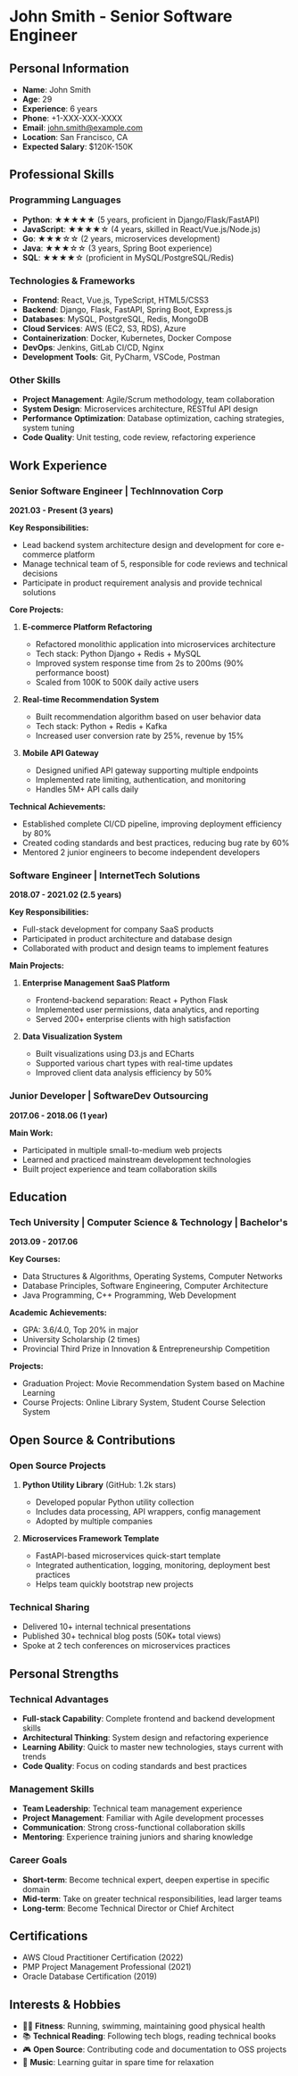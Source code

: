 <!--
Note: All data in this file is sample data for demonstration purposes only.
It does not represent any real company, person, or position.
-->

# John Smith - Senior Software Engineer

## Personal Information
- **Name**: John Smith
- **Age**: 29
- **Experience**: 6 years
- **Phone**: +1-XXX-XXX-XXXX
- **Email**: john.smith@example.com
- **Location**: San Francisco, CA
- **Expected Salary**: $120K-150K

## Professional Skills

### Programming Languages
- **Python**: ★★★★★ (5 years, proficient in Django/Flask/FastAPI)
- **JavaScript**: ★★★★☆ (4 years, skilled in React/Vue.js/Node.js)
- **Go**: ★★★☆☆ (2 years, microservices development)
- **Java**: ★★★☆☆ (3 years, Spring Boot experience)
- **SQL**: ★★★★☆ (proficient in MySQL/PostgreSQL/Redis)

### Technologies & Frameworks
- **Frontend**: React, Vue.js, TypeScript, HTML5/CSS3
- **Backend**: Django, Flask, FastAPI, Spring Boot, Express.js
- **Databases**: MySQL, PostgreSQL, Redis, MongoDB
- **Cloud Services**: AWS (EC2, S3, RDS), Azure
- **Containerization**: Docker, Kubernetes, Docker Compose
- **DevOps**: Jenkins, GitLab CI/CD, Nginx
- **Development Tools**: Git, PyCharm, VSCode, Postman

### Other Skills
- **Project Management**: Agile/Scrum methodology, team collaboration
- **System Design**: Microservices architecture, RESTful API design
- **Performance Optimization**: Database optimization, caching strategies, system tuning
- **Code Quality**: Unit testing, code review, refactoring experience

## Work Experience

### Senior Software Engineer | TechInnovation Corp
**2021.03 - Present (3 years)**

**Key Responsibilities:**
- Lead backend system architecture design and development for core e-commerce platform
- Manage technical team of 5, responsible for code reviews and technical decisions
- Participate in product requirement analysis and provide technical solutions

**Core Projects:**
1. **E-commerce Platform Refactoring**
   - Refactored monolithic application into microservices architecture
   - Tech stack: Python Django + Redis + MySQL
   - Improved system response time from 2s to 200ms (90% performance boost)
   - Scaled from 100K to 500K daily active users

2. **Real-time Recommendation System**
   - Built recommendation algorithm based on user behavior data
   - Tech stack: Python + Redis + Kafka
   - Increased user conversion rate by 25%, revenue by 15%

3. **Mobile API Gateway**
   - Designed unified API gateway supporting multiple endpoints
   - Implemented rate limiting, authentication, and monitoring
   - Handles 5M+ API calls daily

**Technical Achievements:**
- Established complete CI/CD pipeline, improving deployment efficiency by 80%
- Created coding standards and best practices, reducing bug rate by 60%
- Mentored 2 junior engineers to become independent developers

### Software Engineer | InternetTech Solutions
**2018.07 - 2021.02 (2.5 years)**

**Key Responsibilities:**
- Full-stack development for company SaaS products
- Participated in product architecture and database design
- Collaborated with product and design teams to implement features

**Main Projects:**
1. **Enterprise Management SaaS Platform**
   - Frontend-backend separation: React + Python Flask
   - Implemented user permissions, data analytics, and reporting
   - Served 200+ enterprise clients with high satisfaction

2. **Data Visualization System**
   - Built visualizations using D3.js and ECharts
   - Supported various chart types with real-time updates
   - Improved client data analysis efficiency by 50%

### Junior Developer | SoftwareDev Outsourcing
**2017.06 - 2018.06 (1 year)**

**Main Work:**
- Participated in multiple small-to-medium web projects
- Learned and practiced mainstream development technologies
- Built project experience and team collaboration skills

## Education

### Tech University | Computer Science & Technology | Bachelor's
**2013.09 - 2017.06**

**Key Courses:**
- Data Structures & Algorithms, Operating Systems, Computer Networks
- Database Principles, Software Engineering, Computer Architecture
- Java Programming, C++ Programming, Web Development

**Academic Achievements:**
- GPA: 3.6/4.0, Top 20% in major
- University Scholarship (2 times)
- Provincial Third Prize in Innovation & Entrepreneurship Competition

**Projects:**
- Graduation Project: Movie Recommendation System based on Machine Learning
- Course Projects: Online Library System, Student Course Selection System

## Open Source & Contributions

### Open Source Projects
1. **Python Utility Library** (GitHub: 1.2k stars)
   - Developed popular Python utility collection
   - Includes data processing, API wrappers, config management
   - Adopted by multiple companies

2. **Microservices Framework Template**
   - FastAPI-based microservices quick-start template
   - Integrated authentication, logging, monitoring, deployment best practices
   - Helps team quickly bootstrap new projects

### Technical Sharing
- Delivered 10+ internal technical presentations
- Published 30+ technical blog posts (50K+ total views)
- Spoke at 2 tech conferences on microservices practices

## Personal Strengths

### Technical Advantages
- **Full-stack Capability**: Complete frontend and backend development skills
- **Architectural Thinking**: System design and refactoring experience
- **Learning Ability**: Quick to master new technologies, stays current with trends
- **Code Quality**: Focus on coding standards and best practices

### Management Skills
- **Team Leadership**: Technical team management experience
- **Project Management**: Familiar with Agile development processes
- **Communication**: Strong cross-functional collaboration skills
- **Mentoring**: Experience training juniors and sharing knowledge

### Career Goals
- **Short-term**: Become technical expert, deepen expertise in specific domain
- **Mid-term**: Take on greater technical responsibilities, lead larger teams
- **Long-term**: Become Technical Director or Chief Architect

## Certifications
- AWS Cloud Practitioner Certification (2022)
- PMP Project Management Professional (2021)
- Oracle Database Certification (2019)

## Interests & Hobbies
- 🏃‍♂️ **Fitness**: Running, swimming, maintaining good physical health
- 📚 **Technical Reading**: Following tech blogs, reading technical books
- 🎮 **Open Source**: Contributing code and documentation to OSS projects
- 🎵 **Music**: Learning guitar in spare time for relaxation
